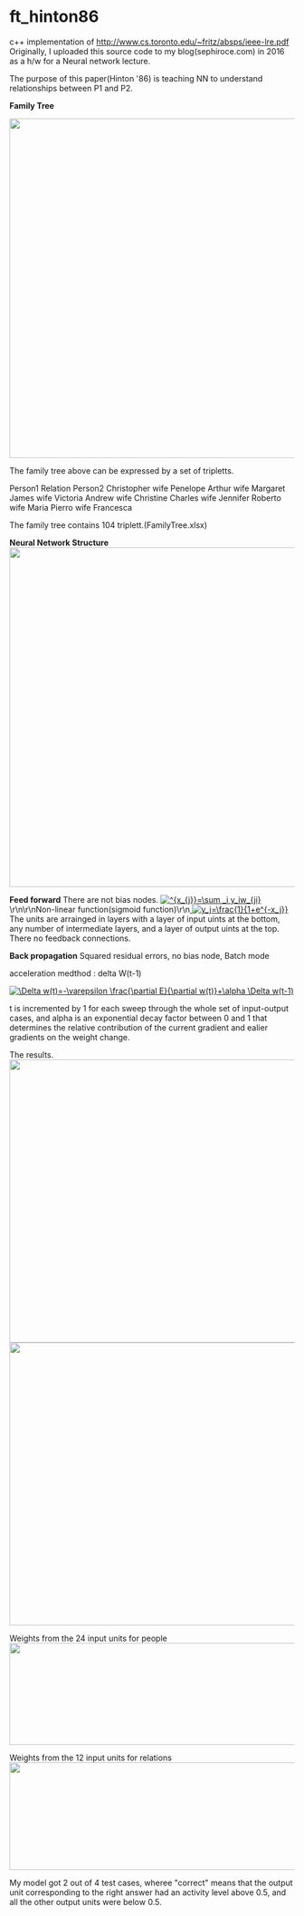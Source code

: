 # ft_hinton86
c++ implementation of http://www.cs.toronto.edu/~fritz/absps/ieee-lre.pdf
Originally, I uploaded this source code to my blog(sephiroce.com) in 2016 as a h/w for a Neural network lecture.

The purpose of this paper(Hinton '86) is teaching NN to understand relationships between P1 and P2.

<b>Family Tree</b>

<img src="http://147.47.41.66/data/images/ht86_0.png" width="850" height="600">

The family tree above can be expressed by a set of tripletts.

Person1	Relation	Person2
Christopher	wife	Penelope
Arthur	wife	Margaret
James	wife	Victoria
Andrew	wife	Christine
Charles	wife	Jennifer
Roberto	wife	Maria
Pierro	wife	Francesca

The family tree contains 104 triplett.(FamilyTree.xlsx)

<b>Neural Network Structure</b>
<img src="http://147.47.41.66/data/images/ht86_1.png" width="850" height="600">

<b>Feed forward</b>
There are not bias nodes.
<a href="http://www.codecogs.com/eqnedit.php?latex=^{x_{j}}=\sum&space;_i&space;y_iw_{ji}" target="_blank">
<img src="http://latex.codecogs.com/gif.latex?^{x_{j}}=\sum&space;_i&space;y_iw_{ji}" title="^{x_{j}}=\sum _i y_iw_{ji}" /></a>\r\n\r\nNon-linear function(sigmoid function)\r\n<a href="http://www.codecogs.com/eqnedit.php?latex=y_j=\frac{1}{1+e^{-x_j}}" target="_blank">
<img src="http://latex.codecogs.com/gif.latex?y_j=\frac{1}{1+e^{-x_j}}" title="y_j=\frac{1}{1+e^{-x_j}}" /></a>
The units are arrainged in layers with a layer of input uints at the bottom, any number of intermediate layers, and a layer of output uints at the top. There no feedback connections.

<b>Back propagation</b>
Squared residual errors, no bias node, Batch mode

acceleration medthod : delta W(t-1)

<a href="http://www.codecogs.com/eqnedit.php?latex=\Delta&space;w(t)=-\varepsilon&space;\frac{\partial&space;E}{\partial&space;w(t)}+\alpha&space;\Delta&space;w(t-1)" target="_blank">
<img src="http://latex.codecogs.com/gif.latex?\Delta&space;w(t)=-\varepsilon&space;\frac{\partial&space;E}{\partial&space;w(t)}+\alpha&space;\Delta&space;w(t-1)" title="\Delta w(t)=-\varepsilon \frac{\partial E}{\partial w(t)}+\alpha \Delta w(t-1)" /></a>

t is incremented by 1 for each sweep through the whole set of input-output cases, and alpha is an exponential decay factor between 0 and 1 that determines the relative contribution of the current gradient and ealier gradients on the weight change.

The results.
<img src="http://147.47.41.66/data/images/ht86_2.png" width="850" height="500">
<img src="http://147.47.41.66/data/images/ht86_3.png" width="850" height="500">

Weights from the 24 input units for people
<img src="http://147.47.41.66/data/images/ht86_4.png" width="870" height="180">

Weights from the 12 input units for relations
<img src="http://147.47.41.66/data/images/ht86_5.png" width="870" height="190">

My model got 2 out of 4 test cases,
wheree "correct" means that the output unit corresponding to the right answer had an activity level above 0.5, and all the other output units were below 0.5.
